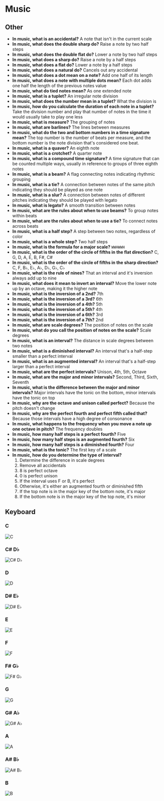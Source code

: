 # Music

## Other

- **In music, what is an accidental?** A note that isn't in the current scale
- **In music, what does the double sharp do?** Raise a note by two half steps
- **In music, what does the double flat do?** Lower a note by two half steps
- **In music, what does a sharp do?** Raise a note by a half steps
- **In music, what does a flat do?** Lower a note by a half steps
- **In music, what does a natural do?** Cancels out any accidental
- **In music, what does a dot mean on a note?** Add one half of its length
- **In music, what does a note with multiple dots mean?** Each dot adds one half the length of the previous notes value
- **In music, what do tied notes mean?** As one extended note
- **In music, what is a tuplet?** An irregular note division
- **In music, what does the number mean in a tuplet?** What the division is
- **In music, how do you calculate the duration of each note in a tuplet?** Take the division number and play that number of notes in the time it would usually take to play one less
- **In music, what is measure?** The grouping of notes
- **In music, what are barlines?** The lines between measures
- **In music, what do the two and bottom numbers in a time signature mean?** The top number is the number of beats per measure, and the bottom number is the note division that's considered one beat.
- **In music, what is a quaver?** An eighth note
- **In music, what is a crotchet?** A quarter note
- **In music, what is a compound time signature?** A time signature that can be counted multiple ways, usually in reference to groups of three eighth notes
- **In music, what is a beam?** A flag connecting notes indicating rhythmic grouping
- **In music, what is a tie?** A connection between notes of the same pitch indicating they should be played as one note
- **In music, what is a slur?** A connection between notes of different pitches indicating they should be played with legato
- **In music, what is legato?** A smooth transition between notes
- **In music, what are the rules about when to use beams?** To group notes within beats
- **In music, what are the rules about when to use a tie?** To connect notes across beats
- **In music, what is a half step?** A step between two notes, regardless of color
- **In music, what is a whole step?** Two half steps
- **In music, what is the formula for a major scale?** `WWHWWH`
- **In music, what is the order of the circle of fifths in the flat direction?** C, G, D, A, E, B, F#, C#
- **In music, what is the order of the circle of fifths in the sharp direction?** C, F, B♭, E♭, A♭, D♭, G♭, C♭
- **In music, what is the rule of nines?** That an interval and it's inversion always add up to nine
- **In music, what does it mean to invert an interval?** Move the lower note up by an octave, making it the higher note
- **In music, what is the inversion of a 2nd?** 7th
- **In music, what is the inversion of a 3rd?** 6th
- **In music, what is the inversion of a 4th?** 5th
- **In music, what is the inversion of a 5th?** 4th
- **In music, what is the inversion of a 6th?** 3rd
- **In music, what is the inversion of a 7th?** 2nd
- **In music, what are scale degrees?** The position of notes on the scale
- **In music, what do you call the position of notes on the scale?** Scale degrees
- **In music, what is an interval?** The distance in scale degrees between two notes
- **In music, what is a diminished interval?** An interval that's a half-step smaller than a perfect interval
- **In music, what is an augmented interval?** An interval that's a half-step larger than a perfect interval
- **In music, what are the perfect intervals?** Unison, 4th, 5th, Octave
- **In music, what are the major and minor intervals?** Second, Third, Sixth, Seventh
- **In music, what is the difference between the major and minor intervals?** Major intervals have the tonic on the bottom, minor intervals have the tonic on top
- **In music, why are the octave and unison called perfect?** Because the pitch doesn't change
- **In music, why are the perfect fourth and perfect fifth called that?** Because those intervals have a high degree of consonance
- **In music, what happens to the frequency when you move a note up one octave in pitch?** The frequency doubles
- **In music, how many half steps is a perfect fourth?** Five
- **In music, how many half steps is an augmented fourth?** Six
- **In music, how many half steps is a diminished fourth?** Four
- **In music, what is the tonic?** The first key of a scale
- **In music, how do you determine the type of interval?**
    1. Determine the difference in scale degrees 
    2. Remove all accidentals
    3. 8 is perfect octave
    4. 0 is perfect unison
    5. If the interval uses F or B, it's perfect
    6. Otherwise, it's either an augmented fourth or diminished fifth
    7. If the top note is in the major key of the bottom note, it's major
    8. If the bottom note is in the major key of the top note, it's minor

## Keyboard

### C

![C](assets/music/keyboard/c.svg)

### C# D♭

![C# D♭](assets/music/keyboard/c-sharp-d-flat.svg)

### D

![D](assets/music/keyboard/d.svg)

### D# E♭

![D# E♭](assets/music/keyboard/d-sharp-e-flat.svg)

### E

![E](assets/music/keyboard/e.svg)

### F

![F](assets/music/keyboard/f.svg)

### F# G♭

![F# G♭](assets/music/keyboard/f-sharp-g-flat.svg)

### G

![G](assets/music/keyboard/g.svg)

### G# A♭

![G# A♭](assets/music/keyboard/g-sharp-a-flat.svg)

### A

![A](assets/music/keyboard/a.svg)

### A# B♭

![A# B♭](assets/music/keyboard/a-sharp-b-flat.svg)

### B

![B](assets/music/keyboard/b.svg)
